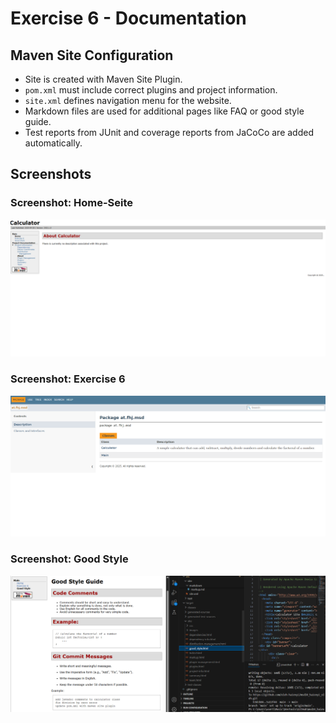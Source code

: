 # Exercise 6 - Documentation

## Maven Site Configuration

- Site is created with Maven Site Plugin.
- `pom.xml` must include correct plugins and project information.
- `site.xml` defines navigation menu for the website.
- Markdown files are used for additional pages like FAQ or good style guide.
- Test reports from JUnit and coverage reports from JaCoCo are added automatically.

## Screenshots

### Screenshot: Home-Seite
![Home-Seite](resources/images/ex6_1.png)

### Screenshot: Exercise 6
![Exercise 6](resources/images/ex6_2.png)

### Screenshot: Good Style
![Good Style](resources/images/ex6_3.png)
